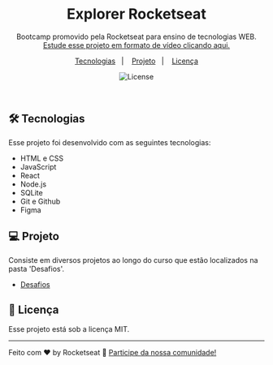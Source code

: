 <h1 align="center"> Explorer Rocketseat </h1>

<p align="center">
Bootcamp promovido pela Rocketseat para ensino de tecnologias WEB. <br/>
<a href="https://www.rocketseat.com.br/explorer">Estude esse projeto em formato de vídeo clicando aqui.</a>
</p>

<p align="center">
  <a href="https://www.rocketseat.com.br/">Tecnologias</a>&nbsp;&nbsp;&nbsp;|&nbsp;&nbsp;&nbsp;
  <a href="https://www.rocketseat.com.br/">Projeto</a>&nbsp;&nbsp;&nbsp;|&nbsp;&nbsp;&nbsp;
  <a href="https://github.com/murilloressineti/explorer-rocketseat/blob/main/LICENSE">Licença</a>
</p>

<p align="center">
  <img alt="License" src="https://img.shields.io/static/v1?label=license&message=MIT&color=49AA26&labelColor=000000">
</p>

<br>

## 🛠 Tecnologias

Esse projeto foi desenvolvido com as seguintes tecnologias:

- HTML e CSS
- JavaScript
- React
- Node.js
- SQLite
- Git e Github
- Figma
  

## 💻 Projeto

Consiste em diversos projetos ao longo do curso que estão localizados na pasta 'Desafios'.

- [Desafios](https://github.com/murilloressineti/explorer-rocketseat/tree/main/Desafios)


## :memo: Licença

Esse projeto está sob a licença MIT.

---

Feito com ♥ by Rocketseat :wave: [Participe da nossa comunidade!](https://discord.gg/rocketseat)
